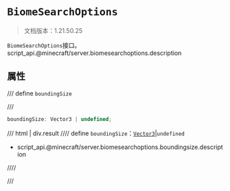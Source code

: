 # `BiomeSearchOptions`

> 文档版本：1.21.50.25

`BiomeSearchOptions`接口。script_api.@minecraft/server.biomesearchoptions.description

## 属性

/// define
`boundingSize`


///

```js
boundingSize: Vector3 | undefined;
```

/// html | div.result
//// define
`boundingSize`：[`Vector3`](./vector3.md)|`undefined`

- script_api.@minecraft/server.biomesearchoptions.boundingsize.description


////

///

